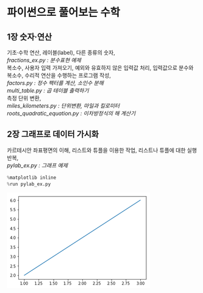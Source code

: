 파이썬으로 풀어보는 수학
=========================

1장 숫자·연산
--------------
기초·수학 연산, 레이블(label), 다른 종류의 숫자,   
*fractions_ex.py : 분수표현 예제*  
복소수, 사용자 입력 가져오기, 예외와 유효하지 않은 입력값 처리, 입력값으로 분수와 복소수, 수리적 연산을 수행하는 프로그램 작성,  
*factors.py : 정수 팩터를 계산, 소인수 분해*  
*multi_table.py : 곱 테이블 출력하기*  
측정 단위 변환,   
*miles_kilometers.py : 단위변환, 마일과 킬로미터*  
*roots_quadratic_equation.py : 이차방정식의 해 계산기*   

2장 그래프로 데이터 가시화
---------------------------
카르테시안 좌표평면의 이해, 리스트와 튜플을 이용한 작업, 리스트나 튜플에 대한 실행 반복,   
*pylab_ex.py : 그래프 예제*  
```python
%matplotlib inline
%run pylab_ex.py
```

![png](output_0_0.png)

